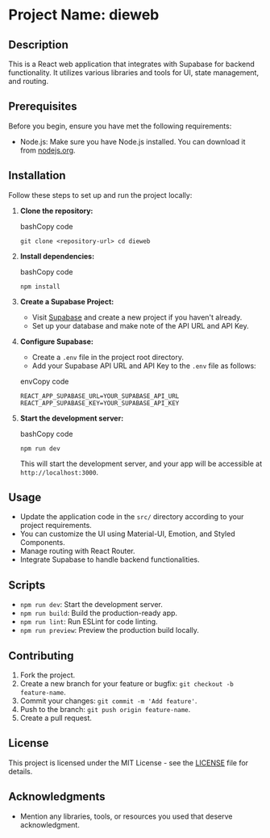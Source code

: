 
# Project Name: dieweb

## Description

This is a React web application that integrates with Supabase for backend functionality. It utilizes various libraries and tools for UI, state management, and routing.

## Prerequisites

Before you begin, ensure you have met the following requirements:

-   Node.js: Make sure you have Node.js installed. You can download it from [nodejs.org](https://nodejs.org/).

## Installation

Follow these steps to set up and run the project locally:

1.  **Clone the repository:**
    
    bashCopy code
    
    `git clone <repository-url>
    cd dieweb` 
    
2.  **Install dependencies:**
    
    bashCopy code
    
    `npm install` 
    
3.  **Create a Supabase Project:**
    
    -   Visit [Supabase](https://supabase.io/) and create a new project if you haven't already.
    -   Set up your database and make note of the API URL and API Key.
4.  **Configure Supabase:**
    
    -   Create a `.env` file in the project root directory.
    -   Add your Supabase API URL and API Key to the `.env` file as follows:
    
    envCopy code
    
    `REACT_APP_SUPABASE_URL=YOUR_SUPABASE_API_URL
    REACT_APP_SUPABASE_KEY=YOUR_SUPABASE_API_KEY` 
    
5.  **Start the development server:**
    
    bashCopy code
    
    `npm run dev` 
    
    This will start the development server, and your app will be accessible at `http://localhost:3000`.
    

## Usage

-   Update the application code in the `src/` directory according to your project requirements.
-   You can customize the UI using Material-UI, Emotion, and Styled Components.
-   Manage routing with React Router.
-   Integrate Supabase to handle backend functionalities.

## Scripts

-   `npm run dev`: Start the development server.
-   `npm run build`: Build the production-ready app.
-   `npm run lint`: Run ESLint for code linting.
-   `npm run preview`: Preview the production build locally.

## Contributing

1.  Fork the project.
2.  Create a new branch for your feature or bugfix: `git checkout -b feature-name`.
3.  Commit your changes: `git commit -m 'Add feature'`.
4.  Push to the branch: `git push origin feature-name`.
5.  Create a pull request.

## License

This project is licensed under the MIT License - see the [LICENSE](https://chat.openai.com/c/LICENSE) file for details.

## Acknowledgments

-   Mention any libraries, tools, or resources you used that deserve acknowledgment.

